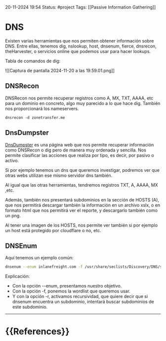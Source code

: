 20-11-2024 19:54
Status: #project
Tags: [[Passive Information Gathering]]

# DNS

Existen varias herramientas que nos permiten obtener información sobre DNS. Entre ellas, tenemos dig, nslookup, host, dnsenum, fierce, dnsrecon, theHarvester, o servicios online que podemos usar para hacer lookups.

Tabla de comandos de dig:

![[Captura de pantalla 2024-11-20 a las 19.59.01.png]]

## DNSRecon

DNSRecon nos permite recuperar registros como A, MX, TXT, AAAA, etc para un dominio en concreto, algo muy parecido a lo que hace dig. También nos proporcionará los nameservers.

```shell
dnsrecon -d zonetransfer.me
```

## DnsDumpster

[DnsDumpster](https://dnsdumpster.com/) es una página web que nos permite recuperar información como DNSRecon o dig pero de manera muy ordenada y sencilla. Nos permite clasificar las acciones que realiza por tipo, es decir, por pasivo o activo.

Si por ejemplo tenemos un dns que queremos investigar, podremos ver que otras webs utilizan ese mismo servidor dns también.

Al igual que las otras herramientas, tendremos registros TXT, A, AAAA, MX ,etc.

Además, también nos presentará subdominios en la sección de HOSTS (A), que nos permitirá descargar también la información en un archivo xslx, o en formato html que nos permitirá ver el reporte, y descargarlo también como un png.

Al tener una imagen de los HOSTS, nos permite ver también si por ejemplo un host está protegido por cloudflare o no, etc.

## DNSEnum

Aquí tenemos un ejemplo común:

```bash
dnsenum --enum inlanefreight.com -f /usr/share/seclists/Discovery/DNS/subdomains-top1million-110000.txt -r
```

Explicación:
 - Con la opción --enum, presentamos nuestro objetivo.
 - Con la opción -f, ponemos la wordlist que queremos usar.
 - Y con la opción -r, activamos recursividad, que quiere decir que si dnsenum encuentra un subdominio, intentará buscar subdominios de este subdominio.






---
# {{References}}